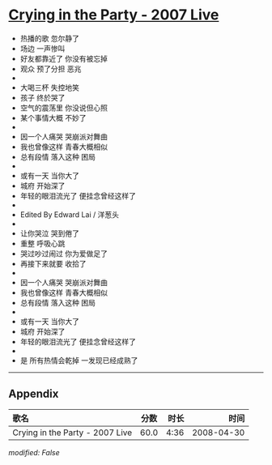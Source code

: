 # [Crying in the Party - 2007 Live](https://music.163.com/song?id=65219)

* 热播的歌  忽尔静了
* 场边  一声惨叫
* 好友都靠近了  你没有被忘掉
* 观众  预了分担  恶兆
* 
* 大喝三杯  失控地笑
* 孩子  终於哭了
* 空气的震荡里  你没说但心照
* 某个事情大概  不妙了
* 
* 因一个人痛哭  哭崩派对舞曲
* 我也曾像这样  青春大概相似
* 总有段情  落入这种  困局
* 
* 或有一天  当你大了
* 城府  开始深了
* 年轻的眼泪流光了  便挂念曾经这样了
* 
* Edited By Edward Lai / 洋葱头
* 
* 让你哭泣  哭到倦了
* 重整  呼吸心跳
* 哭过吵过闹过  你为爱做足了
* 再接下来就要  收拾了
* 
* 因一个人痛哭  哭崩派对舞曲
* 我也曾像这样  青春大概相似
* 总有段情  落入这种  困局
* 
* 或有一天  当你大了
* 城府  开始深了
* 年轻的眼泪流光了  便挂念曾经这样了
* 
* 是  所有热情会乾掉  一发现已经成熟了


---

## Appendix

|歌名|分数|时长|时间|
|:---|:---:|---:|---:|
|Crying in the Party - 2007 Live|60.0|4:36|2008-04-30

*modified: False*
